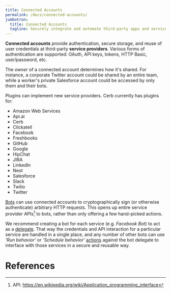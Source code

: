 ```yaml
---
title: Connected Accounts
permalink: /docs/connected-accounts/
jumbotron:
  title: Connected Accounts
  tagline: Securely integrate and automate third-party apps and services
---
```


**Connected accounts** provide authentication, secure storage, and reuse of user credentials at third-party **service providers**.  Various forms of authentication are supported: OAuth, API keys, tokens, HTTP Basic, user/password, etc.

The _owner_ of a connected account determines how it's shared.  For instance, a corporate Twitter account could be shared by an entire team, while a worker's private Salesforce account could be accessed by only them and their bots.

Plugins can implement new service providers. Cerb currently has plugins for:

- Amazon Web Services
- Api.ai
- Cerb
- Clickatell
- Facebook
- Freshbooks
- GitHub
- Google
- HipChat
- JIRA
- LinkedIn
- Nest
- Salesforce
- Slack
- Twilio
- Twitter

[Bots](/docs/bots) can use connected accounts to cryptographically sign (or otherwise authenticate) arbitrary HTTP requests.  This opens up entire service provider APIs[^api] to bots, rather than only offering a few hand-picked actions.

We recommend creating a bot for each service (e.g. _Facebook Bot_) to act as a [delegate](/docs/bots/#delegation). That way the credentials and API interaction for a particular service are handled in a single place, and any number of other bots can use _'Run behavior'_ or _'Schedule behavior'_ [actions](/docs/bots/#actions) against the bot delegate to interface with those services in a secure and reusable way.

# References

[^api]: API: <https://en.wikipedia.org/wiki/Application_programming_interface>